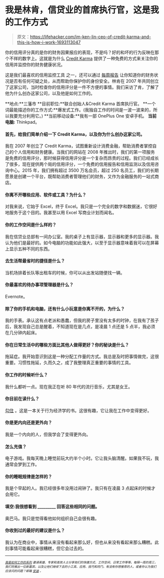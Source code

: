 # 我是林肯，信贷业的首席执行官，这是我的工作方式

> 原文：<https://lifehacker.com/im-ken-lin-ceo-of-credit-karma-and-this-is-how-i-work-1693113047>

你的信用评分真的是你的财务因果报应的表现，不是吗？好的和坏的行为反映在那个不祥的数字上。这就是为什么 [Credit Karma](https://www.creditkarma.com/) 提供了一种免费的方式来关注你的信用并监控你的财务健康状况。



这是我们最喜欢的信用监控工具 之一，还可以通过 [每周报告](http://lifehacker.com/credit-karma-offers-free-weekly-credit-reports-and-moni-1613636109) 让你知道你的财务状况是否有任何可疑之处，从而帮助你保护你的身份安全。林肯在 2007 年共同创立了这家公司，当时检查你的信用评分是一件不方便的事情。我们采访了肯，了解了他为什么创办这家公司，以及他是如何工作的。

**地点:**三藩市
**目前职位:**联合创始人&Credit Karma 首席执行官。
**一个词最能描述你的工作方式:**爆发式工作。(我独自工作的时间是一波一波来的，所以我要充分利用它。)
**当前移动设备:**我有一部 OnePlus One 安卓手机。
**当前电脑:** Thinkpad。

#### 首先，给我们简单介绍一下 Credit Karma，以及你为什么创办这家公司。

我在 2007 年创立了 Credit Karma，试图重新设计消费金融，帮助消费者掌控自己的个人信用和财务健康。当我们的网站在 2008 年推出时，我们的第一项服务是免费的信用评分，那时候获得信用评分是一个复杂而昂贵的过程。我们已经成长了很多，现在提供两个局的信用评分，一个免费的信用报告和信用监测以及信用咨询中心。2015 年，我们拥有超过 3500 万名会员，超过 250 名员工，我们的长期愿景是创建一个平台，既帮助消费者管理他们的财务，又作为金融服务的一站式商店。

#### 你离不开哪些应用、软件或工具？为什么？

对我来说，它始于 Excel，终于 Excel。我只是一个完全的数字和数据迷，它很好地服务于这个目的。我甚至以用 Excel 写商业计划而闻名。

#### 你的工作空间是什么样的？

我在信贷业总部有一间办公室。我的桌子上有显示器，显示器和更多的显示器。我认为他们是最好的。如今电脑的功能如此强大，以至于显示器意味着我可以在屏幕上显示五种不同的东西。

#### 去生活帮最省时的捷径是什么？

当机场排着长队等出租车的时候，你可以从出发站随便找一辆。

#### 你最喜欢的待办事项管理器是什么？

Evernote。

#### 除了你的手机和电脑，还有什么小玩意是你离不开的，为什么？

我的手表。承认这有点老派和愚蠢，但我的房子里没有太多的时钟，在我有了孩子后，我发现自己总是醒着，不知道现在是几点，是凌晨 1 点还是 5 点半，我必须在几分钟内起床。

#### 你在日常生活中的哪些方面比其他人做得更好？你的秘诀是什么？

拖延症。我开始意识到这是一种分配工作量的方式。我总是及时把事情做完，这很重要。习惯性拖延，久而久之，成了我整理真正重要的事情的工具。

#### 你工作的时候听什么？

我什么都听一点。现在我正在听 80 年代的流行音乐，尤其是女王。

#### 你目前在读什么？

[勾住](http://www.amazon.com/Hooked-How-Build-Habit-Forming-Products-ebook/dp/B00LMGLXTS/ref=sr_1_1?asc_campaign=InlineText&asc_refurl=https://lifehacker.com/im-ken-lin-ceo-of-credit-karma-and-this-is-how-i-work-1693113047&asc_source=&ie=UTF8&qid=1426786699&s=digital-text&sr=1-1&tag=kinjalifehackerlink-20) 。这是一本关于行为经济学的书。这很有趣，它让我在工作中变得更好。

#### 你是更内向还是更外向？

我是一个内向的人，但我学会了变得更外向。

#### 怎么充值？

电子游戏。我每天晚上睡觉前玩大约半个小时。它让我头脑清醒。如果我不玩，我通常会梦到工作。

#### 你的睡眠规律是怎样的？

我是个早起的人。我已经很多年没用过闹钟了。我只有在凌晨 3 点起床的时候才会用它。

#### 填空:我很想看到 _________ 回答这些相同的问题。

奥巴马。我只是觉得看他如何组织自己会很有趣。

#### 你收到过的最好的建议是什么？

我认为在商业中，事情从来没有看起来那么好，但也从来没有看起来那么糟糕。此刻事情可能看起来很糟糕，但它会过去的。

* * *

*<small></small>*<small>[*<small>我是如何工作的系列</small>*](http://lifehacker.com/how-i-work/) *<small>邀请英雄、专家和高效人士分享他们的快捷方式、工作空间、日常工作等等。每隔一周的周三，我们将推出一位新嘉宾，以及让他们继续下去的小工具、应用、技巧和窍门。有没有你想推荐的人，或者你认为我们应该问的问题？邮箱</small>* [*<small>安迪</small>*](mailto:andy@lifehacker.com) <small>*。*</small></small>

<small></small>